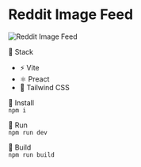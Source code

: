 # Reddit Image Feed

![Reddit Image Feed](https://s7.gifyu.com/images/reddit-image-feede83d4caef4eb1cf8.gif)

🥞 Stack
* ⚡ Vite  
* ⚛ Preact
* 🍃 Tailwind CSS

📜 Install  
`npm i`

🏃 Run  
`npm run dev`

🔨 Build  
`npm run build`
